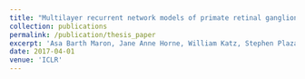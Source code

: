 ```yaml
---
title: "Multilayer recurrent network models of primate retinal ganglion cell responses"
collection: publications
permalink: /publication/thesis_paper
excerpt: 'Asa Barth Maron, Jane Anne Horne, William Katz, Stephen Plaza, Louis Scheffer, Isabel D'Alessandro, Ian Meinertzhagen, Wei-Chung Lee , Rachel Wilson. “Heterogenous populations of interneurons in the Drosophila antennal lobe support distinct computations that provide flexible coding across shifts in input statistics.” In preparation.'
date: 2017-04-01
venue: 'ICLR'
---
```

